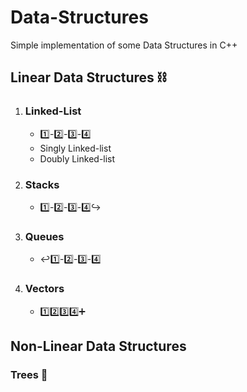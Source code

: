 # Data-Structures
Simple implementation of some Data Structures in C++

## Linear Data Structures :chains:

1. ### Linked-List  
   - :one:-:two:-:three:-:four:
   - Singly Linked-list
   - Doubly Linked-list

2. ### Stacks  
   - :one:-:two:-:three:-:four::arrow_right_hook:

3. ### Queues
   - :leftwards_arrow_with_hook::one:-:two:-:three:-:four:

4. ### Vectors  
   - :one::two::three::four::heavy_plus_sign:

## Non-Linear Data Structures
 ### Trees :evergreen_tree:
